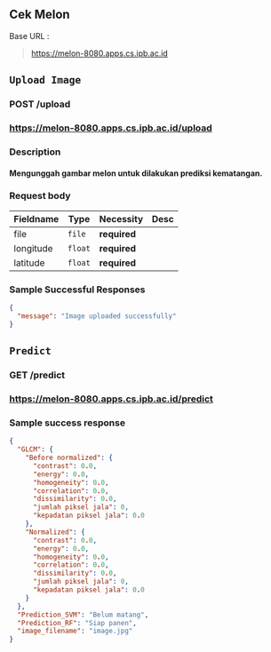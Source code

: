 ## Cek Melon

Base URL :

> https://melon-8080.apps.cs.ipb.ac.id


## `Upload Image`

### POST /upload

### https://melon-8080.apps.cs.ipb.ac.id/upload

### Description
####  Mengunggah gambar melon untuk dilakukan prediksi kematangan.
### Request body

| Fieldname | Type     | Necessity    | Desc |
| --------- | -------- | ------------ | ---- |
| file      | `file`   | **required** |      |
| longitude | `float`  | **required** |      |
| latitude  | `float`  | **required** |      |


### Sample Successful Responses

```json
{
  "message": "Image uploaded successfully"
}
```

## `Predict`

### GET /predict

### https://melon-8080.apps.cs.ipb.ac.id/predict


### Sample success response

```json
{
  "GLCM": {
    "Before normalized": {
      "contrast": 0.0,
      "energy": 0.0,
      "homogeneity": 0.0,
      "correlation": 0.0,
      "dissimilarity": 0.0,
      "jumlah piksel jala": 0,
      "kepadatan piksel jala": 0.0
    },
    "Normalized": {
      "contrast": 0.0,
      "energy": 0.0,
      "homogeneity": 0.0,
      "correlation": 0.0,
      "dissimilarity": 0.0,
      "jumlah piksel jala": 0,
      "kepadatan piksel jala": 0.0
    }
  },
  "Prediction_SVM": "Belum matang",
  "Prediction_RF": "Siap panen",
  "image_filename": "image.jpg"
}

```
